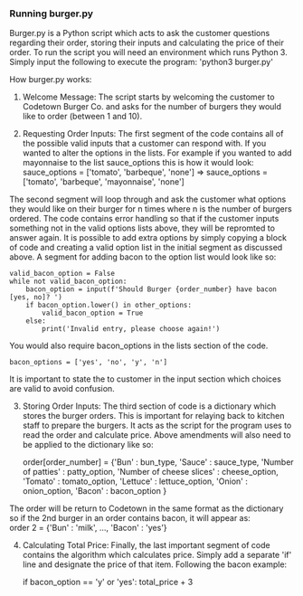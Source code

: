 ### Running burger.py
Burger.py is a Python script which acts to ask the customer questions regarding their order, storing their inputs and calculating the price of their order. To run the script you will need an environment which runs Python 3.
Simply input the following to execute the program:
'python3 burger.py'

How burger.py works:

1. Welcome Message: The script starts by welcoming the customer to Codetown Burger Co. and asks for the number of burgers they would like to order (between 1 and 10).

2. Requesting Order Inputs: The first segment of the code contains all of the possible valid inputs that a customer can respond with. If you wanted to alter the options in the lists. For example if you wanted to add mayonnaise to the list sauce_options this is how it would look:
    sauce_options = ['tomato', 'barbeque', 'none'] => sauce_options = ['tomato', 'barbeque', 'mayonnaise', 'none']

The second segment will loop through and ask the customer what options they would like on their burger for n times where n is the number of burgers ordered. The code contains error handling so that if the customer inputs something not in the valid options lists above, they will be repromted to answer again.
It is possible to add extra options by simply copying a block of code and creating a valid option list in the initial segment as discussed above.
A segment for adding bacon to the option list would look like so:

    valid_bacon_option = False
    while not valid_bacon_option:
        bacon_option = input(f'Should Burger {order_number} have bacon [yes, no]? ')
        if bacon_option.lower() in other_options:
            valid_bacon_option = True
        else:
            print('Invalid entry, please choose again!')

You would also require bacon_options in the lists section of the code.

    bacon_options = ['yes', 'no', 'y', 'n']

It is important to state the to customer in the input section which choices are valid to avoid confusion.

3. Storing Order Inputs: The third section of code is a dictionary which stores the burger orders. This is important for relaying back to kitchen staff to prepare the burgers. It acts as the script for the program uses to read the order and calculate price. Above amendments will also need to be applied to the dictionary like so:

    order[order_number] = {'Bun' : bun_type, 'Sauce' : sauce_type, 'Number of patties' : 
                           patty_option, 'Number of cheese slices' : cheese_option, 'Tomato' : tomato_option, 'Lettuce' : lettuce_option, 'Onion' : onion_option, 'Bacon' : bacon_option } 

The order will be return to Codetown in the same format as the dictionary so if the 2nd burger in an order contains bacon, it will appear as:  
    order 2 = {'Bun' : 'milk', ..., 'Bacon' : 'yes'}

4. Calculating Total Price: Finally, the last important segment of code contains the algorithm which calculates price. Simply add a separate 'if' line and designate the price of that item. Following the bacon example:

     if bacon_option == 'y' or 'yes':
        total_price + 3

